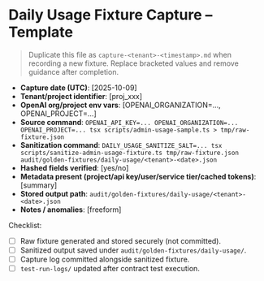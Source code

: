 # Daily Usage Fixture Capture – Template

> Duplicate this file as `capture-<tenant>-<timestamp>.md` when recording a new fixture. Replace bracketed values and remove guidance after completion.

- **Capture date (UTC)**: [2025-10-09]
- **Tenant/project identifier**: [proj_xxx]
- **OpenAI org/project env vars**: [OPENAI_ORGANIZATION=..., OPENAI_PROJECT=...]
- **Source command**: `OPENAI_API_KEY=... OPENAI_ORGANIZATION=... OPENAI_PROJECT=... tsx scripts/admin-usage-sample.ts > tmp/raw-fixture.json`
- **Sanitization command**: `DAILY_USAGE_SANITIZE_SALT=... tsx scripts/sanitize-admin-usage-fixture.ts tmp/raw-fixture.json audit/golden-fixtures/daily-usage/<tenant>-<date>.json`
- **Hashed fields verified**: [yes/no]
- **Metadata present (project/api key/user/service tier/cached tokens)**: [summary]
- **Stored output path**: `audit/golden-fixtures/daily-usage/<tenant>-<date>.json`
- **Notes / anomalies**: [freeform]

Checklist:
- [ ] Raw fixture generated and stored securely (not committed).
- [ ] Sanitized output saved under `audit/golden-fixtures/daily-usage/`.
- [ ] Capture log committed alongside sanitized fixture.
- [ ] `test-run-logs/` updated after contract test execution.
